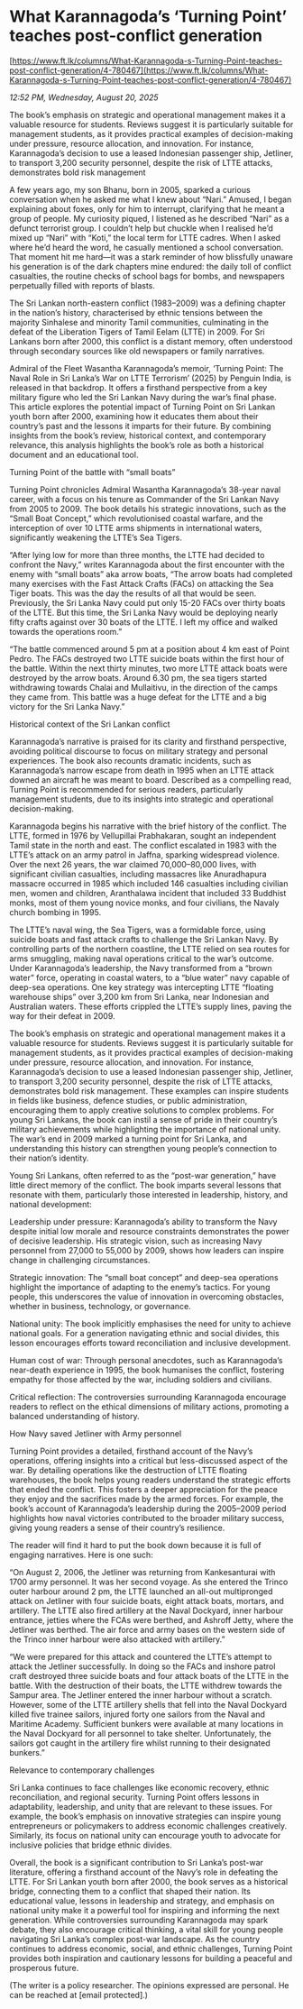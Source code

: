 # What Karannagoda’s ‘Turning Point’ teaches post-conflict generation

[https://www.ft.lk/columns/What-Karannagoda-s-Turning-Point-teaches-post-conflict-generation/4-780467](https://www.ft.lk/columns/What-Karannagoda-s-Turning-Point-teaches-post-conflict-generation/4-780467)

*12:52 PM, Wednesday, August 20, 2025*

The book’s emphasis on strategic and operational management makes it a valuable resource for students. Reviews suggest it is particularly suitable for management students, as it provides practical examples of decision-making under pressure, resource allocation, and innovation. For instance, Karannagoda’s decision to use a leased Indonesian passenger ship, Jetliner, to transport 3,200 security personnel, despite the risk of LTTE attacks, demonstrates bold risk management

A few years ago, my son Bhanu, born in 2005, sparked a curious conversation when he asked me what I knew about “Nari.” Amused, I began explaining about foxes, only for him to interrupt, clarifying that he meant a group of people. My curiosity piqued, I listened as he described “Nari” as a defunct terrorist group. I couldn’t help but chuckle when I realised he’d mixed up “Nari” with “Koti,” the local term for LTTE cadres. When I asked where he’d heard the word, he casually mentioned a school conversation. That moment hit me hard—it was a stark reminder of how blissfully unaware his generation is of the dark chapters mine endured: the daily toll of conflict casualties, the routine checks of school bags for bombs, and newspapers perpetually filled with reports of blasts.

The Sri Lankan north-eastern conflict (1983–2009) was a defining chapter in the nation’s history, characterised by ethnic tensions between the majority Sinhalese and minority Tamil communities, culminating in the defeat of the Liberation Tigers of Tamil Eelam (LTTE) in 2009. For Sri Lankans born after 2000, this conflict is a distant memory, often understood through secondary sources like old newspapers or family narratives.

Admiral of the Fleet Wasantha Karannagoda’s memoir, ‘Turning Point: The Naval Role in Sri Lanka’s War on LTTE Terrorism’ (2025) by Penguin India, is released in that backdrop. It offers a firsthand perspective from a key military figure who led the Sri Lankan Navy during the war’s final phase. This article explores the potential impact of Turning Point on Sri Lankan youth born after 2000, examining how it educates them about their country’s past and the lessons it imparts for their future. By combining insights from the book’s review, historical context, and contemporary relevance, this analysis highlights the book’s role as both a historical document and an educational tool.

Turning Point of the battle with “small boats”

Turning Point chronicles Admiral Wasantha Karannagoda’s 38-year naval career, with a focus on his tenure as Commander of the Sri Lankan Navy from 2005 to 2009. The book details his strategic innovations, such as the “Small Boat Concept,” which revolutionised coastal warfare, and the interception of over 10 LTTE arms shipments in international waters, significantly weakening the LTTE’s Sea Tigers.

“After lying low for more than three months, the LTTE had decided to confront the Navy,” writes Karannagoda about the first encounter with the enemy with “small boats” aka arrow boats, “The arrow boats had completed many exercises with the Fast Attack Crafts (FACs) on attacking the Sea Tiger boats. This was the day the results of all that would be seen. Previously, the Sri Lanka Navy could put only 15-20 FACs over thirty boats of the LTTE. But this time, the Sri Lanka Navy would be deploying nearly fifty crafts against over 30 boats of the LTTE. I left my office and walked towards the operations room.”

“The battle commenced around 5 pm at a position about 4 km east of Point Pedro. The FACs destroyed two LTTE suicide boats within the first hour of the battle. Within the next thirty minutes, two more LTTE attack boats were destroyed by the arrow boats. Around 6.30 pm, the sea tigers started withdrawing towards Chalai and Mullaitivu, in the direction of the camps they came from. This battle was a huge defeat for the LTTE and a big victory for the Sri Lanka Navy.”

Historical context of the Sri Lankan conflict

Karannagoda’s narrative is praised for its clarity and firsthand perspective, avoiding political discourse to focus on military strategy and personal experiences. The book also recounts dramatic incidents, such as Karannagoda’s narrow escape from death in 1995 when an LTTE attack downed an aircraft he was meant to board. Described as a compelling read, Turning Point is recommended for serious readers, particularly management students, due to its insights into strategic and operational decision-making.

Karannagoda begins his narrative with the brief history of the conflict. The LTTE, formed in 1976 by Vellupillai Prabhakaran, sought an independent Tamil state in the north and east. The conflict escalated in 1983 with the LTTE’s attack on an army patrol in Jaffna, sparking widespread violence. Over the next 26 years, the war claimed 70,000–80,000 lives, with significant civilian casualties, including massacres like Anuradhapura massacre occurred in 1985 which included 146 casualties including civilian men, women and children, Aranthalawa incident that included 33 Buddhist monks, most of them young novice monks, and four civilians, the Navaly church bombing in 1995.

The LTTE’s naval wing, the Sea Tigers, was a formidable force, using suicide boats and fast attack crafts to challenge the Sri Lankan Navy. By controlling parts of the northern coastline, the LTTE relied on sea routes for arms smuggling, making naval operations critical to the war’s outcome. Under Karannagoda’s leadership, the Navy transformed from a “brown water” force, operating in coastal waters, to a “blue water” navy capable of deep-sea operations. One key strategy was intercepting LTTE “floating warehouse ships” over 3,200 km from Sri Lanka, near Indonesian and Australian waters. These efforts crippled the LTTE’s supply lines, paving the way for their defeat in 2009.

The book’s emphasis on strategic and operational management makes it a valuable resource for students. Reviews suggest it is particularly suitable for management students, as it provides practical examples of decision-making under pressure, resource allocation, and innovation. For instance, Karannagoda’s decision to use a leased Indonesian passenger ship, Jetliner, to transport 3,200 security personnel, despite the risk of LTTE attacks, demonstrates bold risk management. These examples can inspire students in fields like business, defence studies, or public administration, encouraging them to apply creative solutions to complex problems. For young Sri Lankans, the book can instil a sense of pride in their country’s military achievements while highlighting the importance of national unity. The war’s end in 2009 marked a turning point for Sri Lanka, and understanding this history can strengthen young people’s connection to their nation’s identity.

Young Sri Lankans, often referred to as the “post-war generation,” have little direct memory of the conflict. The book imparts several lessons that resonate with them, particularly those interested in leadership, history, and national development:

Leadership under pressure: Karannagoda’s ability to transform the Navy despite initial low morale and resource constraints demonstrates the power of decisive leadership. His strategic vision, such as increasing Navy personnel from 27,000 to 55,000 by 2009, shows how leaders can inspire change in challenging circumstances.

Strategic innovation: The “small boat concept” and deep-sea operations highlight the importance of adapting to the enemy’s tactics. For young people, this underscores the value of innovation in overcoming obstacles, whether in business, technology, or governance.

National unity: The book implicitly emphasises the need for unity to achieve national goals. For a generation navigating ethnic and social divides, this lesson encourages efforts toward reconciliation and inclusive development.

Human cost of war: Through personal anecdotes, such as Karannagoda’s near-death experience in 1995, the book humanises the conflict, fostering empathy for those affected by the war, including soldiers and civilians.

Critical reflection: The controversies surrounding Karannagoda encourage readers to reflect on the ethical dimensions of military actions, promoting a balanced understanding of history.

How Navy saved Jetliner with Army personnel

Turning Point provides a detailed, firsthand account of the Navy’s operations, offering insights into a critical but less-discussed aspect of the war. By detailing operations like the destruction of LTTE floating warehouses, the book helps young readers understand the strategic efforts that ended the conflict. This fosters a deeper appreciation for the peace they enjoy and the sacrifices made by the armed forces. For example, the book’s account of Karannagoda’s leadership during the 2005–2009 period highlights how naval victories contributed to the broader military success, giving young readers a sense of their country’s resilience.

The reader will find it hard to put the book down because it is full of engaging narratives. Here is one such:

“On August 2, 2006, the Jetliner was returning from Kankesanturai with 1700 army personnel. It was her second voyage. As she entered the Trinco outer harbour around 2 pm, the LTTE launched an all-out multipronged attack on Jetliner with four suicide boats, eight attack boats, mortars, and artillery. The LTTE also fired artillery at the Naval Dockyard, inner harbour entrance, jetties where the FCAs were berthed, and Ashroff Jetty, where the Jetliner was berthed. The air force and army bases on the western side of the Trinco inner harbour were also attacked with artillery.”

“We were prepared for this attack and countered the LTTE’s attempt to attack the Jetliner successfully. In doing so the FACs and inshore patrol craft destroyed three suicide boats and four attack boats of the LTTE in the battle. With the destruction of their boats, the LTTE withdrew towards the Sampur area. The Jetliner entered the inner harbour without a scratch. However, some of the LTTE artillery shells that fell into the Naval Dockyard killed five trainee sailors, injured forty one sailors from the Naval and Maritime Academy. Sufficient bunkers were available at many locations in the Naval Dockyard for all personnel to take shelter. Unfortunately, the sailors got caught in the artillery fire whilst running to their designated bunkers.”

Relevance to contemporary challenges

Sri Lanka continues to face challenges like economic recovery, ethnic reconciliation, and regional security. Turning Point offers lessons in adaptability, leadership, and unity that are relevant to these issues. For example, the book’s emphasis on innovative strategies can inspire young entrepreneurs or policymakers to address economic challenges creatively. Similarly, its focus on national unity can encourage youth to advocate for inclusive policies that bridge ethnic divides.

Overall, the book is a significant contribution to Sri Lanka’s post-war literature, offering a firsthand account of the Navy’s role in defeating the LTTE. For Sri Lankan youth born after 2000, the book serves as a historical bridge, connecting them to a conflict that shaped their nation. Its educational value, lessons in leadership and strategy, and emphasis on national unity make it a powerful tool for inspiring and informing the next generation. While controversies surrounding Karannagoda may spark debate, they also encourage critical thinking, a vital skill for young people navigating Sri Lanka’s complex post-war landscape. As the country continues to address economic, social, and ethnic challenges, Turning Point provides both inspiration and cautionary lessons for building a peaceful and prosperous future.

(The writer is a policy researcher. The opinions expressed are personal. He can be reached at [email protected].)

